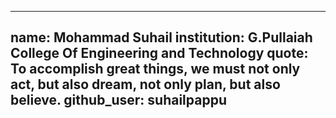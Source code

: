 
---
name: Mohammad Suhail
institution: G.Pullaiah College Of Engineering and Technology
quote: To accomplish great things, we must not only act, but also dream, not only plan, but also believe.
github_user: suhailpappu
---
